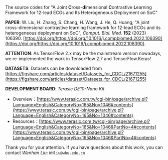 The source codes for "A Joint **C**ross-**d**imensional **C**ontrastive **L**earning Framework for 12-lead ECGs and Its Heterogeneous Deployment on SoC"

**PAPER**: W. Liu, H. Zhang, S. Chang, H. Wang, J. He, Q. Huang, "A joint cross-dimensional contrastive learning framework for 12-lead ECGs and its heterogeneous deployment on SoC", _Comput. Biol. Med._ **152** (2023) 106390. [https://doi.org/https://doi.org/10.1016/j.compbiomed.2022.106390](https://doi.org/https://doi.org/10.1016/j.compbiomed.2022.106390).

**ATTENTION**: As TensorFlow 2.x may be the mainstream version nowadays, we re-implemented the work in TensorFlow 2.7 and TensorFlow.Keras!

**DATASETS**: Datasets can be downloaded from [https://figshare.com/articles/dataset/Datasets_for_CDCL/21671255](https://figshare.com/articles/dataset/Datasets_for_CDCL/21671255)

**DEVELOPMENT BOARD**: _Terasic DE10-Nano Kit_

- Overview：[https://www.terasic.com.tw/cgi-bin/page/archive.pl?Language=English&CategoryNo=165&No=1046#contents](https://www.terasic.com.tw/cgi-bin/page/archive.pl?Language=English&CategoryNo=165&No=1046#contents)
- Resources：[https://www.terasic.com.tw/cgi-bin/page/archive.pl?Language=English&CategoryNo=165&No=1046&PartNo=4#contents](https://www.terasic.com.tw/cgi-bin/page/archive.pl?Language=English&CategoryNo=165&No=1046&PartNo=4#contents)


Thank you for your attention. If you have questions about this work, you can contact _Wenhan Liu_: `WHliu@whu.edu.cn`


